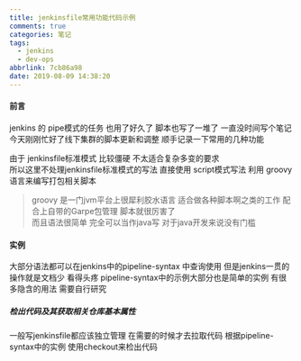 ```yaml
---
title: jenkinsfile常用功能代码示例
comments: true
categories: 笔记
tags:
  - jenkins
  - dev-ops
abbrlink: 7cb86a98
date: 2019-08-09 14:38:20
---
```

#### 前言 
jenkins 的 pipe模式的任务 也用了好久了 
脚本也写了一堆了 一直没时间写个笔记  
今天刚刚忙好了线下集群的脚本更新和调整 顺手记录一下常用的几种功能  

由于 jenkinsfile标准模式 比较僵硬 不太适合复杂多变的要求  
所以这里不处理jenkinsfile标准模式的写法 直接使用 script模式写法 利用 groovy语言来编写打包相关脚本 

> groovy 是一门jvm平台上很犀利胶水语言 
适合做各种脚本啊之类的工作 
配合上自带的Garpe包管理 脚本就很厉害了  
而且语法很简单 完全可以当作java写 对于java开发来说没有门槛 


#### 实例
大部分语法都可以在jenkins中的pipeline-syntax 中查询使用  但是jenkins一贯的操作就是文档少 看得头疼 
pipeline-syntax中的示例大部分也是简单的实例 有很多隐含的用法 需要自行研究
##### 检出代码及其获取相关仓库基本属性 
一般写jenkinsfile都应该独立管理   在需要的时候才去拉取代码 
根据pipeline-syntax中的实例  使用checkout来检出代码  

```groovy

```
